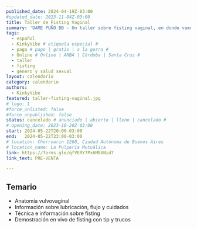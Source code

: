 ```yaml
---
published_date: 2024-04-19Z-03:00
#updated_date: 2023-11-04Z-03:00
title: Taller de Fisting Vaginal
summary: 'DAME PUÑO BB - Un taller sobre fisting vaginal, en donde vamos a enchastrarnos de lubricante, y compartir técnicas, tips y saberes sobre el arte de meter el puño.'
tags:
  - español
  - KinkyVibe # etiqueta especial #
  - pago # pago | gratis | a la gorra #
  - Online # Online | AMBA | Córdoba | Santa Cruz #
  - taller
  - fisting
  - género y salud sexual
layout: calendario
category: calendario
authors:
  - KinkyVibe
featured: taller-fisting-vaginal.jpg
# logo: 1
#force_unlisted: false
#force_unpublished: false
status: cancelado # anunciado | abierto | lleno | cancelado #
# opening_date: 2023-10-20Z-03:00
start: 2024-05-22T20:00-03:00
end:   2024-05-22T23:00-03:00
# location: Chorroarin 1260, Ciudad Autónoma de Buenos Aires
# location_name: La Pulpería Mutuálica
link: https://forms.gle/qfVERY7Px6M8XNid7
link_text: PRE-VENTA

---
```


## Temario

- Anatomía vulvovaginal
- Información sobre lubricación, flujo y cuidados
- Técnica e información sobre fisting
- Demostración en vivo de fisting con tip y trucos
